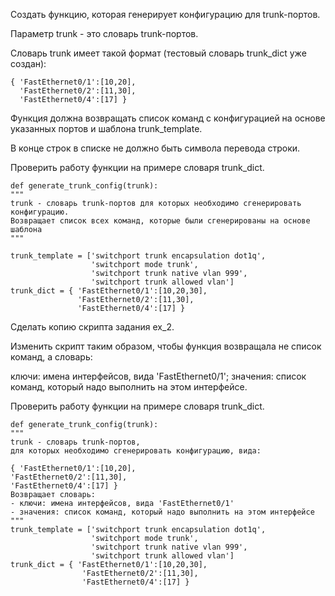 Создать функцию, которая генерирует конфигурацию для trunk-портов.

Параметр trunk - это словарь trunk-портов.

Словарь trunk имеет такой формат (тестовый словарь trunk_dict уже создан):

    { 'FastEthernet0/1':[10,20],
      'FastEthernet0/2':[11,30],
      'FastEthernet0/4':[17] }
        
Функция должна возвращать список команд с конфигурацией на основе указанных портов и шаблона trunk_template.

В конце строк в списке не должно быть символа перевода строки.

Проверить работу функции на примере словаря trunk_dict.

    def generate_trunk_config(trunk):
    """
    trunk - словарь trunk-портов для которых необходимо сгенерировать конфигурацию.
    Возвращает список всех команд, которые были сгенерированы на основе шаблона
    """
    
    trunk_template = ['switchport trunk encapsulation dot1q',
                      'switchport mode trunk',
                      'switchport trunk native vlan 999',
                      'switchport trunk allowed vlan']
    trunk_dict = { 'FastEthernet0/1':[10,20,30],
                   'FastEthernet0/2':[11,30],
                   'FastEthernet0/4':[17] }

Сделать копию скрипта задания ex_2.

Изменить скрипт таким образом, чтобы функция возвращала не список команд, а словарь:

  ключи: имена интерфейсов, вида 'FastEthernet0/1';
  значения: список команд, который надо выполнить на этом интерфейсе.

Проверить работу функции на примере словаря trunk_dict.

    def generate_trunk_config(trunk):
    """
    trunk - словарь trunk-портов,
    для которых необходимо сгенерировать конфигурацию, вида:
    
    { 'FastEthernet0/1':[10,20],
    'FastEthernet0/2':[11,30],
    'FastEthernet0/4':[17] }
    Возвращает словарь:
    - ключи: имена интерфейсов, вида 'FastEthernet0/1'
    - значения: список команд, который надо выполнить на этом интерфейсе
    """
    trunk_template = ['switchport trunk encapsulation dot1q',
                      'switchport mode trunk',
                      'switchport trunk native vlan 999',
                      'switchport trunk allowed vlan']
    trunk_dict = { 'FastEthernet0/1':[10,20,30],
                    'FastEthernet0/2':[11,30],
                    'FastEthernet0/4':[17] }
